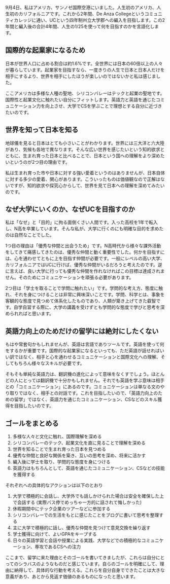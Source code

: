 9月4日、私はアメリカ、サンノゼ国際空港にいました。人生初のアメリカ、人生初のカリフォルニアです。これから2年間、De Anza Collegeというコミュニティカレッジに通い、UCという四年制州立大学郡への編入を目指します。この2年間と編入後の合計4年間、人生の1/25を使って何を目指すのかを言語化します。

## 国際的な起業家になるため

日本が世界人口に占める割合は約1.6%です。全世界には日本の60倍以上の人々が暮らしています。起業家を目指すなら、一度きりの人生で日本と日本人だけを相手にするより、世界を相手にしたほうが楽しいのではないかと私は感じました。

ここアメリカは多様な人種の聖地、シリコンバレーはテックと起業の聖地です。国際性と起業文化に触れたい自分にフィットします。英語力と英語を通じたコミュニケーション力を向上させ、大学でCSを学ぶことで理想とする自分に近づきたいのです。

## 世界を知って日本を知る

地球儀を見ると日本はとても小さいことがわかります。世界には三大洋と六大陸があり、気候も各地で異なります。そんな広い世界を感じたいという知的欲求とともに、生まれ育った日本と比べることで、日本という国への理解をより深めたいというのが2つ目の理由です。

私は生まれ育った市や日本に対する強い愛着というのはありませんが、日本自体に対する多少の愛着、関心があります。こういったものは価値観なので正解はないですが、知的欲求や探究心からして、世界を見て日本への理解を深めてみたいのです。

## なぜ大学にいくのか、なぜUCを目指すのか

私は「なぜ」と「目的」に拘る面倒くさい人間です。入った高校を1年で転入し、N高を卒業しています。そんな私が、大学に行くのにも明確な目的を求めたのは自然なことでした。

1つ目の理由は「優秀な仲間と出会うため」です。N高時代から様々な課外活動をしてきて痛感してきたのは、優秀な仲間と動く重要性でした。何かを目指すには、心を通わせてともに上を目指す仲間が必要です。一般にレベルの高い大学、カリフォルニアではUCに行けば、優秀な仲間がいるだろうと考えたのです。逆に言えば、良い大学に行っても優秀な仲間を作れなければこの目標は達成されません。そのためにコミュニケーションを頑張る必要があります。

2つ目は「学士を取ることで学問に触れたい」です。学問的な考え方、態度に触れ、それを身につけることは非常に興味深いことです。学問、科学とは、事象を客観的な態度で見つめて体系化したものであり、人類が築き上げてきた叡智です。自学自習する際に、大学の講義を受けずとも学問的な態度で学びと思考を深められればと思います。

## 英語力向上のためだけの留学には絶対にしたくない

もはや常套句かもしれませんが、英語は言語でありツールです。英語を使って何をするかが重要です。国際的な起業家になるといっても、ただ英語が話せればいい訳ではなく、相手と心を通わせるコミュニケーションと国際文化への理解、そしてもちろん様々なスキルが必要です。

そもそも単純な英語力は、翻訳機の進化によって意味をなくすでしょう。ほとんどの人にとっては翻訳機で十分かもしれません。それでも英語を学ぶ意味は相手との「コミュニケーション」にあるのです。コミュニケーションは単なる文のやり取りではなく、相手との対話です。これを目指したいので、「英語力向上のための留学」ではなく、英語力を通じたコミュニケーション、CSなどのスキル獲得を目指したいのです。
## ゴールをまとめる

1. 多様な人々と文化に触れ、国際理解を深める
2. シリコンバレーのテック、起業文化を直に見ることで理解を深める
3. 世界を知ることで生まれ育った日本を見つめる
4. 優秀な仲間と良好な関係を築き、互いの思考を深め、将来に活かす
5. 編入後に学士を取り、学問的な態度を身につける
6. 英語力はもちろんとして、英語を通じたコミュニケーション、CSなどの技能を獲得する
    

それぞれへの具体的なアクションは以下のとおり

1. 大学で積極的に会話し、大学外でも話しかけられた場合は安全を確保した上で会話する (実際バス停でめっちゃ一方的に話されて悔しかった)
2. 休暇期間中にテック企業のツアーなどに参加する
3. シリコンバレーでの生活をもとに感じたことをブログに書いて思考を整理する
4. 主に大学で積極的に話し、優秀な仲間を見つけて意見交換を繰り返す
5. 学士獲得に向けて、よいGPAをキープする
6. 日々の英語学習と会話や授業による実践、大学などでの積極的なコミュニケーション、専攻であるCSへの注力

ここまで、留学に来た理由とそのゴールを書いてきましたが、これらは自分にとってのシラバスのようなものだと感じています。自らのゴールを明確にして、理由に納得して、具体的な行動を考える。これらを自分自身でできたことは大きな意義があり、あとから見返す価値のあるものになったと思います。